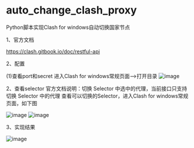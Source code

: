 # auto_change_clash_proxy
Python脚本实现Clash for windows自动切换国家节点

1、官方文档

https://clash.gitbook.io/doc/restful-api

2、配置

(1)查看port和secret
进入Clash for windows常规页面-->打开目录
 ![image](https://user-images.githubusercontent.com/79882515/237053980-ed3d9dfa-37f9-4dc7-9a33-89cacb47fe1e.png)
 
2、查看selector
官方文档说明：切换 Selector 中选中的代理，当前接口只支持切换 Selector 中的代理 查看可以切换的Selector，进入Clash for windows常规页面，如下图

 ![image](https://user-images.githubusercontent.com/79882515/237054361-bbb07165-e96c-44b2-bd53-190ca92128a5.png)
![image](https://user-images.githubusercontent.com/79882515/237054408-ba66e580-07a0-4f5f-b805-47c1820f68ee.png)

3、实现结果

 ![image](https://user-images.githubusercontent.com/79882515/237054430-8702053b-a71b-4844-ad34-335a1745f5db.png)

